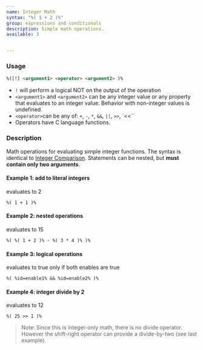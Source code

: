 ```yaml
---
name: Integer Math
syntax: "%( 1 + 2 )%"
group: expressions and conditionals
description: Simple math operations.
available: 3


---
```




### Usage

```html
%([!] <argument1> <operator> <argument2> )%
```

 - `!` will perform a logical NOT on the output of the operation
 - `<argument1>` and `<argument2>` can be any integer value or any property that evaluates to an integer value. Behavior with non-integer values is undefined.
 - `<operator>`can be any of: `+`, `-`, `*`, `&&`, `||`, `>>`, `<<``
 - Operators have C language functions.






### Description

Math operations for evaluating simple integer functions. The syntax is identical to [Integer Comparison](../compare). Statements can be nested, but **must contain only two arguments**.


#### Example 1: add to literal integers
evaluates to 2 

```
%( 1 + 1 )%
```

#### Example 2: nested operations
evaluates to 15

```
%( %( 1 + 2 )% - %( 3 * 4 )% )%
```

#### Example 3: logical operations
evaluates to true only if both enables are true 

```
%( %id=enable1% && %id=enable2% )%
```


#### Example 4: integer divide by 2
evaluates to 12 

```
%( 25 >> 1 )%
```

 > Note: Since this is integer-only math, there is no divide operator. However the shift-right operator can provide a divide-by-two (see last example).









